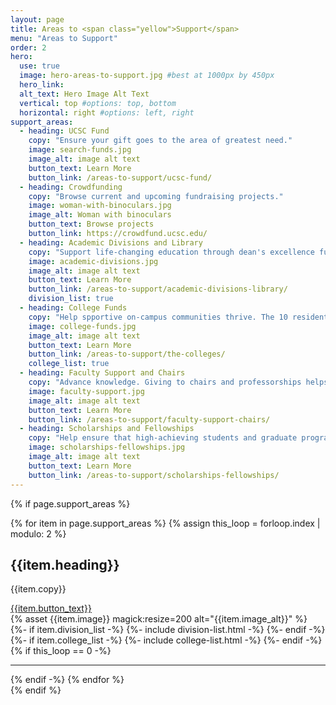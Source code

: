 ```yaml
---
layout: page
title: Areas to <span class="yellow">Support</span>
menu: "Areas to Support"
order: 2
hero:
  use: true
  image: hero-areas-to-support.jpg #best at 1000px by 450px
  hero_link:
  alt_text: Hero Image Alt Text
  vertical: top #options: top, bottom
  horizontal: right #options: left, right
support_areas:
  - heading: UCSC Fund
    copy: "Ensure your gift goes to the area of greatest need."
    image: search-funds.jpg
    image_alt: image alt text
    button_text: Learn More
    button_link: /areas-to-support/ucsc-fund/
  - heading: Crowdfunding
    copy: "Browse current and upcoming fundraising projects."
    image: woman-with-binoculars.jpg
    image_alt: Woman with binoculars
    button_text: Browse projects
    button_link: https://crowdfund.ucsc.edu/
  - heading: Academic Divisions and Library
    copy: "Support life-changing education through dean's excellence funds in the division."
    image: academic-divisions.jpg
    image_alt: image alt text
    button_text: Learn More
    button_link: /areas-to-support/academic-divisions-library/
    division_list: true
  - heading: College Funds
    copy: "Help spportive on-campus communities thrive. The 10 residential colleges provide academic assistance and activities embracing intellectual and social life."
    image: college-funds.jpg
    image_alt: image alt text
    button_text: Learn More
    button_link: /areas-to-support/the-colleges/
    college_list: true
  - heading: Faculty Support and Chairs
    copy: "Advance knowledge. Giving to chairs and professorships helps retain and recruit innovative and accomplished scholars."
    image: faculty-support.jpg
    image_alt: image alt text
    button_text: Learn More
    button_link: /areas-to-support/faculty-support-chairs/
  - heading: Scholarships and Fellowships
    copy: "Help ensure that high-achieving students and graduate programs have scholarship and fellowship opportunities"
    image: scholarships-fellowships.jpg
    image_alt: image alt text
    button_text: Learn More
    button_link: /areas-to-support/scholarships-fellowships/
---
```

{% if page.support_areas %}
<section class="cta two-col-grid">
  {% for item in page.support_areas %}
  {% assign this_loop = forloop.index | modulo: 2 %}
    <div class="grid-cell">
        <div class="container">
            <div class="copy">
                <h2>{{item.heading}}</h2>
                <p>{{item.copy}}</p>
                <a href="{{item.button_link}}" class="yellow-pill">{{item.button_text}}</a>
            </div>
            {% asset {{item.image}} magick:resize=200 alt="{{item.image_alt}}" %}
        </div>
        {%- if item.division_list -%} {%- include division-list.html -%} {%- endif -%}
        {%- if item.college_list -%} {%- include college-list.html -%} {%- endif -%}
    </div>
{% if this_loop == 0 -%}
<hr>
{% endif -%}
  {% endfor %}

</section>
{% endif %}
